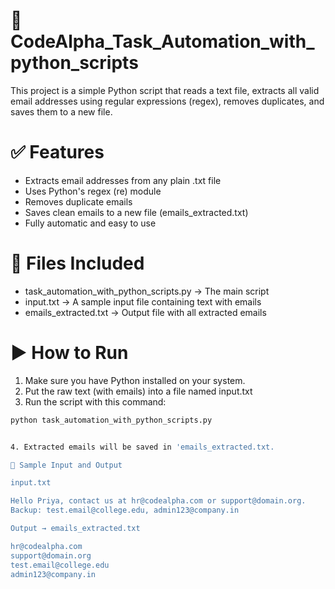 # 📧 CodeAlpha_Task_Automation_with_python_scripts
This project is a simple Python script that reads a text file, extracts all valid email addresses using regular expressions (regex), removes duplicates, and saves them to a new file.

# ✅ Features
- Extracts email addresses from any plain .txt file
- Uses Python's regex (re) module
- Removes duplicate emails
- Saves clean emails to a new file (emails_extracted.txt)
- Fully automatic and easy to use

# 📂 Files Included
- task_automation_with_python_scripts.py → The main script
- input.txt → A sample input file containing text with emails
- emails_extracted.txt → Output file with all extracted emails

# ▶ How to Run
1. Make sure you have Python installed on your system.
2. Put the raw text (with emails) into a file named input.txt
3. Run the script with this command:

```bash
python task_automation_with_python_scripts.py


4. Extracted emails will be saved in 'emails_extracted.txt.

🧪 Sample Input and Output

input.txt

Hello Priya, contact us at hr@codealpha.com or support@domain.org.
Backup: test.email@college.edu, admin123@company.in

Output → emails_extracted.txt

hr@codealpha.com
support@domain.org
test.email@college.edu
admin123@company.in
